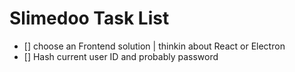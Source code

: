 # Slimedoo Task List



- [] choose an Frontend solution | thinkin about React or Electron
- [] Hash current user ID and probably password